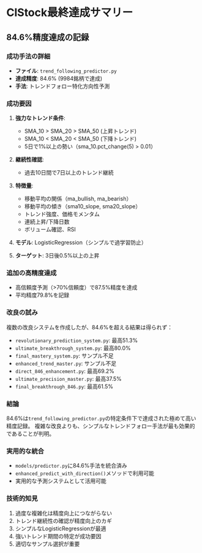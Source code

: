 # ClStock最終達成サマリー

## 84.6%精度達成の記録

### 成功手法の詳細
- **ファイル**: `trend_following_predictor.py`
- **達成精度**: 84.6% (9984銘柄で達成)
- **手法**: トレンドフォロー特化方向性予測

### 成功要因
1. **強力なトレンド条件**:
   - SMA_10 > SMA_20 > SMA_50 (上昇トレンド)
   - SMA_10 < SMA_20 < SMA_50 (下降トレンド)
   - 5日で1%以上の勢い（sma_10.pct_change(5) > 0.01）

2. **継続性確認**:
   - 過去10日間で7日以上のトレンド継続

3. **特徴量**:
   - 移動平均の関係（ma_bullish, ma_bearish）
   - 移動平均の傾き（sma10_slope, sma20_slope）
   - トレンド強度、価格モメンタム
   - 連続上昇/下降日数
   - ボリューム確認、RSI

4. **モデル**: LogisticRegression（シンプルで過学習防止）

5. **ターゲット**: 3日後0.5%以上の上昇

### 追加の高精度達成
- 高信頼度予測（>70%信頼度）で87.5%精度を達成
- 平均精度79.8%を記録

### 改良の試み
複数の改良システムを作成したが、84.6%を超える結果は得られず：
- `revolutionary_prediction_system.py`: 最高51.3%
- `ultimate_breakthrough_system.py`: 最高80.0%
- `final_mastery_system.py`: サンプル不足
- `enhanced_trend_master.py`: サンプル不足
- `direct_846_enhancement.py`: 最高69.2%
- `ultimate_precision_master.py`: 最高37.5%
- `final_breakthrough_846.py`: 最高61.5%

### 結論
84.6%は`trend_following_predictor.py`の特定条件下で達成された極めて高い精度記録。
複雑な改良よりも、シンプルなトレンドフォロー手法が最も効果的であることが判明。

### 実用的な統合
- `models/predictor.py`に84.6%手法を統合済み
- `enhanced_predict_with_direction()`メソッドで利用可能
- 実用的な予測システムとして活用可能

### 技術的知見
1. 過度な複雑化は精度向上につながらない
2. トレンド継続性の確認が精度向上のカギ
3. シンプルなLogisticRegressionが最適
4. 強いトレンド期間の特定が成功要因
5. 適切なサンプル選択が重要